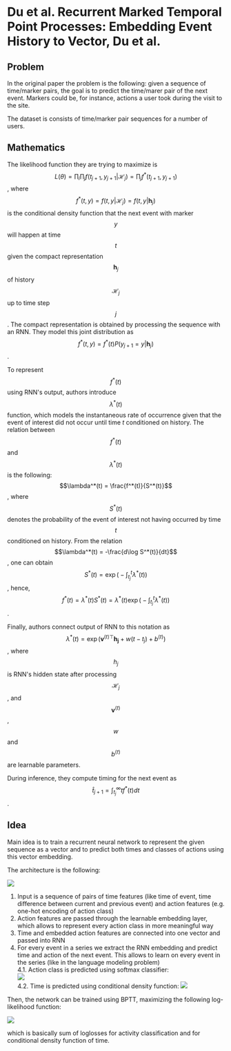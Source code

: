 # Du et al. Recurrent Marked Temporal Point Processes: Embedding Event History to Vector, Du et al.

## Problem
In the original paper the problem is the following: given a sequence of time/marker pairs, the goal is to predict the time/marer pair of the next event. Markers could be, for instance, actions a user took during the visit to the site.

The dataset is consists of time/marker pair sequences for a number of users.

## Mathematics

The likelihood function they are trying to maximize is $$L(\theta) = \prod_{i}\prod_{j}f(t_{j+1}, y_{j+1}|\mathcal{H}_{j}) = \prod_{j}f^*(t_{j+1}, y_{j+1})$$, where $$f^*(t, y) = f(t, y|\mathcal{H}_{j}) = f(t, y|\mathbf{h}_{j})$$ is the conditional density function that the next event with marker $$y$$ will happen at time $$t$$ given the compact representation $$\mathbf{h}_{j}$$ of history $$\mathcal{H}_{j}$$ up to time step $$j$$. The compact representation is obtained by processing the sequence with an RNN. They model this joint distribution as $$f^*(t, y) = f^*(t)P(y_{j+1}=y|\mathbf{h}_{j})$$.

To represent $$f^*(t)$$ using RNN's output, authors introduce $$\lambda^*(t)$$ function, which models the instantaneous rate of occurrence given that the event of interest did not occur until time $t$ conditioned on history. The relation between $$f^*(t)$$ and $$\lambda^*(t)$$ is the following: $$\lambda^*(t) = \frac{f^*(t)}{S^*(t)}$$, where $$S^*(t)$$ denotes the probability of the event of interest not having occurred by time $$t$$ conditioned on history. From the relation $$\lambda^*(t) = -\frac{d\log S^*(t)}{dt}$$, one can obtain $$S^*(t) = \exp\big(-\int_{t_{j}}^{t}\lambda^*(t)\big)$$, hence, $$f^*(t) = \lambda^*(t)S^*(t) = \lambda^*(t)\exp\big(-\int_{t_{j}}^{t}\lambda^*(t)\big)$$.

Finally, authors connect output of RNN to this notation as $$\lambda^*(t) = \exp\big( \mathbf{v}^{(t)\top}\mathbf{h_{j}} + w(t-t_{j}) + b^{(t)}\big)$$, where $$h_{j}$$ is RNN's hidden state after processing $$\mathcal{H}_{j}$$, and $$\mathbf{v}^{(t)}$$, $$w$$ and $$b^{(t)}$$ are learnable parameters. 

During inference, they compute timing for the next event as $$\widehat{t}_{j+1} = \int_{t_{j}}^{\infty}tf^*(t)dt$$.

## Idea 

Main idea is to train a recurrent neural network to represent the given sequence as a vector and to predict both times and classes of actions using this vector embedding.

The architecture is the following:

![](https://s3.us-west-2.amazonaws.com/secure.notion-static.com/fa58c1b3-ad8f-40cd-8723-38c17306f28c/Untitled.png?X-Amz-Algorithm=AWS4-HMAC-SHA256&X-Amz-Credential=AKIAT73L2G45O3KS52Y5%2F20201112%2Fus-west-2%2Fs3%2Faws4_request&X-Amz-Date=20201112T114351Z&X-Amz-Expires=86400&X-Amz-Signature=81936c671466d571e6416ad8c2c660856e949e9e902288779b2e7ea5b77bfc50&X-Amz-SignedHeaders=host&response-content-disposition=filename%20%3D%22Untitled.png%22)

1) Input is a sequence of pairs of time features (like time of event, time difference between current and previous event) and action features (e.g. one-hot encoding of action class)
2) Action features are passed through the learnable embedding layer, which allows to represent every action class in more meaningful way
3) Time and embedded action features are connected into one vector and passed into RNN
4) For every event in a series we extract the RNN embedding and predict time and action of the next event. This allows to learn on every event in the series (like in the language modeling problem)<br>
4.1. Action class is predicted using softmax classifier:<br>
![](https://s3.us-west-2.amazonaws.com/secure.notion-static.com/be76559e-9dd9-475e-970f-fce4a30fe8bf/Untitled.png?X-Amz-Algorithm=AWS4-HMAC-SHA256&X-Amz-Credential=AKIAT73L2G45O3KS52Y5%2F20201112%2Fus-west-2%2Fs3%2Faws4_request&X-Amz-Date=20201112T115340Z&X-Amz-Expires=86400&X-Amz-Signature=ce2582e9b2c34cfda975868659a6370b131ac1190f54ba30ed2527a3a42a5ae0&X-Amz-SignedHeaders=host&response-content-disposition=filename%20%3D%22Untitled.png%22)<br>
4.2. Time is predicted using conditional density function:
![](https://s3.us-west-2.amazonaws.com/secure.notion-static.com/9e968164-2b99-4f49-920b-f507163a81bd/Untitled.png?X-Amz-Algorithm=AWS4-HMAC-SHA256&X-Amz-Credential=AKIAT73L2G45O3KS52Y5%2F20201112%2Fus-west-2%2Fs3%2Faws4_request&X-Amz-Date=20201112T122341Z&X-Amz-Expires=86400&X-Amz-Signature=7baf7214a9f371c61d749dab265dbf3b50b9a5b7d660da828f12fa790d8586a0&X-Amz-SignedHeaders=host&response-content-disposition=filename%20%3D%22Untitled.png%22)

Then, the network can be trained using BPTT, maximizing the following log-likelihood function:

![](https://s3.us-west-2.amazonaws.com/secure.notion-static.com/f96e1c0a-564f-46bd-abce-b9b130d16f48/Untitled.png?X-Amz-Algorithm=AWS4-HMAC-SHA256&X-Amz-Credential=AKIAT73L2G45O3KS52Y5%2F20201112%2Fus-west-2%2Fs3%2Faws4_request&X-Amz-Date=20201112T122554Z&X-Amz-Expires=86400&X-Amz-Signature=1503f131bb8fac146d3c5c6dfa6c74e7e75fd5e761ad38456e75411450e3c1f9&X-Amz-SignedHeaders=host&response-content-disposition=filename%20%3D%22Untitled.png%22)

which is basically sum of loglosses for activity classification and for conditional density function of time.

